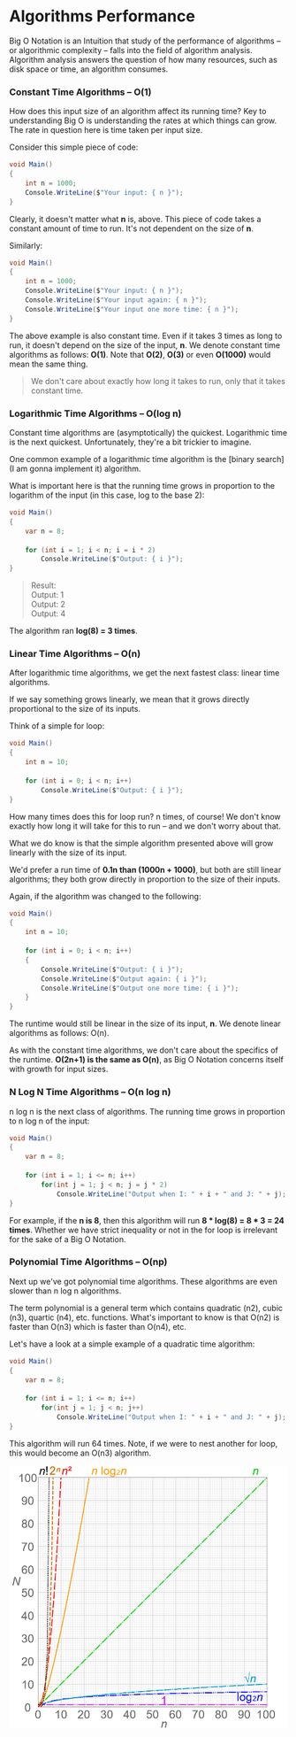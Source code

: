 # Algorithms Performance

Big O Notation is an Intuition that study of the performance of algorithms – or algorithmic complexity – falls into the field of algorithm analysis. Algorithm analysis answers the question of how many resources, such as disk space or time, an algorithm consumes.


### Constant Time Algorithms – O(1)

How does this input size of an algorithm affect its running time? Key to understanding Big O is understanding the rates at which things can grow. The rate in question here is time taken per input size.

Consider this simple piece of code:

```csharp
void Main()
{
    int n = 1000;
    Console.WriteLine($"Your input: { n }");
}
```

Clearly, it doesn't matter what **n** is, above. This piece of code takes a constant amount of time to run. It's not dependent on the size of **n**.

Similarly:

```csharp
void Main()
{
    int n = 1000;
    Console.WriteLine($"Your input: { n }");
    Console.WriteLine($"Your input again: { n }");
    Console.WriteLine($"Your input one more time: { n }");
} 	
```

The above example is also constant time. Even if it takes 3 times as long to run, it doesn't depend on the size of the input, **n**. We denote constant time algorithms as follows: **O(1)**. Note that **O(2)**, **O(3)** or even **O(1000)** would mean the same thing.

>We don't care about exactly how long it takes to run, only that it takes constant time.

### Logarithmic Time Algorithms – O(log n)

Constant time algorithms are (asymptotically) the quickest. Logarithmic time is the next quickest. Unfortunately, they're a bit trickier to imagine.

One common example of a logarithmic time algorithm is the [binary search](I am gonna implement it) algorithm. 

What is important here is that the running time grows in proportion to the logarithm of the input (in this case, log to the base 2):

```csharp
void Main()
{
    var n = 8;
    
    for (int i = 1; i < n; i = i * 2)
        Console.WriteLine($"Output: { i }");
} 
```

>Result:  
>Output: 1  
>Output: 2  
>Output: 4

The algorithm ran **log(8) = 3 times**.  

### Linear Time Algorithms – O(n)

After logarithmic time algorithms, we get the next fastest class: linear time algorithms.

If we say something grows linearly, we mean that it grows directly proportional to the size of its inputs.

Think of a simple for loop:

```csharp
void Main()
{
    int n = 10;
	
    for (int i = 0; i < n; i++) 
        Console.WriteLine($"Output: { i }");
}
```

How many times does this for loop run? n times, of course! We don't know exactly how long it will take for this to run – and we don't worry about that.

What we do know is that the simple algorithm presented above will grow linearly with the size of its input.

We'd prefer a run time of **0.1n than (1000n + 1000)**, but both are still linear algorithms; they both grow directly in proportion to the size of their inputs.

Again, if the algorithm was changed to the following:

```csharp
void Main()
{
    int n = 10;
    
    for (int i = 0; i < n; i++) 
    {
        Console.WriteLine($"Output: { i }");
        Console.WriteLine($"Output again: { i }");
        Console.WriteLine($"Output one more time: { i }");
    }
}
```

The runtime would still be linear in the size of its input, **n**. We denote linear algorithms as follows: O(n).

As with the constant time algorithms, we don't care about the specifics of the runtime. **O(2n+1) is the same as O(n)**, as Big O Notation concerns itself with growth for input sizes.


### N Log N Time Algorithms – O(n log n)

n log n is the next class of algorithms. The running time grows in proportion to n log n of the input:

```csharp
void Main()
{
    var n = 8;
	
    for (int i = 1; i <= n; i++)
        for(int j = 1; j < n; j = j * 2) 
            Console.WriteLine("Output when I: " + i + " and J: " + j);
}
```

For example, if the **n is 8**, then this algorithm will run **8 * log(8) = 8 * 3 = 24 times**. Whether we have strict inequality or not in the for loop is irrelevant for the sake of a Big O Notation.

### Polynomial Time Algorithms – O(np)

Next up we've got polynomial time algorithms. These algorithms are even slower than n log n algorithms.

The term polynomial is a general term which contains quadratic (n2), cubic (n3), quartic (n4), etc. functions. What's important to know is that O(n2) is faster than O(n3) which is faster than O(n4), etc.

Let's have a look at a simple example of a quadratic time algorithm:

```csharp
void Main()
{
    var n = 8;
	
    for (int i = 1; i <= n; i++)
        for(int j = 1; j < n; j++) 
            Console.WriteLine("Output when I: " + i + " and J: " + j);
}
```

This algorithm will run 64 times. Note, if we were to nest another for loop, this would become an O(n3) algorithm.



![Image of Algorithms](/Algorithms/Images/AlgorithmsPerformance.png)
